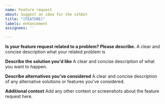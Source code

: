 ```yaml
---
name: Feature request
about: Suggest an idea for the sshbot
title: "[FEATURE]"
labels: enhancement
assignees: ''

---
```


**Is your feature request related to a problem? Please describe.**
A clear and concise description what your related problem is

**Describe the solution you'd like**
A clear and concise description of what you want to happen.

**Describe alternatives you've considered**
A clear and concise description of any alternative solutions or features you've considered.

**Additional context**
Add any other context or screenshots about the feature request here.
